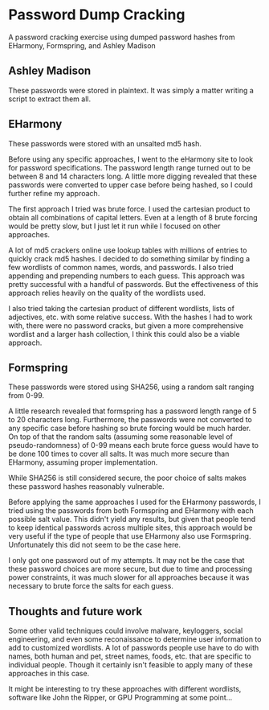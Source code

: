 # Password Dump Cracking
A password cracking exercise using dumped password hashes from EHarmony, Formspring, and Ashley Madison

## Ashley Madison
These passwords were stored in plaintext. It was simply a matter writing a script to extract them all.

## EHarmony
These passwords were stored with an unsalted md5 hash. 

Before using any specific approaches, I went to the eHarmony site to look for password specifications. The password length range turned out to be between 8 and 14 characters long. A little more digging revealed that these passwords were converted to upper case before being hashed, so I could further refine my approach. 

The first approach I tried was brute force. I used the cartesian product to obtain all combinations of capital letters. Even at a length of 8 brute forcing would be pretty slow, but I just let it run while I focused on other approaches.

A lot of md5 crackers online use lookup tables with millions of entries to quickly crack md5 hashes. I decided to do something similar by finding a few wordlists of common names, words, and passwords. I also tried appending and prepending numbers to each guess. This approach was pretty successful with a handful of passwords. But the effectiveness of this approach relies heavily on the quality of the wordlists used.

I also tried taking the cartesian product of different wordlists, lists of adjectives, etc. with some relative success. With the hashes I had to work with, there were no password cracks, but given a more comprehensive wordlist and a larger hash collection, I think this could also be a viable approach.

## Formspring
These passwords were stored using SHA256, using a random salt ranging from 0-99. 

A little research revealed that formspring has a password length range of 5 to 20 characters long. Furthermore, the passwords were not converted to any specific case before hashing so brute forcing would be much harder. On top of that the random salts (assuming some reasonable level of pseudo-randomness) of 0-99 means each brute force guess would have to be done 100 times to cover all salts. It was much more secure than EHarmony, assuming proper implementation.

While SHA256 is still considered secure, the poor choice of salts makes these password hashes reasonably vulnerable. 

Before applying the same approaches I used for the EHarmony passwords, I tried using the passwords from both Formspring and EHarmony with each possible salt value. This didn't yield any results, but given that people tend to keep identical passwords across multiple sites, this approach would be very useful if the type of people that use EHarmony also use Formspring. Unfortunately this did not seem to be the case here. 

I only got one password out of my attempts. It may not be the case that these password choices are more secure, but due to time and processing power constraints, it was much slower for all approaches because it was necessary to brute force the salts for each guess.

## Thoughts and future work
Some other valid techniques could involve malware, keyloggers, social engineering, and even some reconaissance to determine user information to add to customized wordlists. A lot of passwords people use have to do with names, both human and pet, street names, foods, etc. that are specific to individual people. Though it certainly isn't feasible to apply many of these approaches in this case.

It might be interesting to try these approaches with different wordlists, software like John the Ripper, or GPU Programming at some point...
